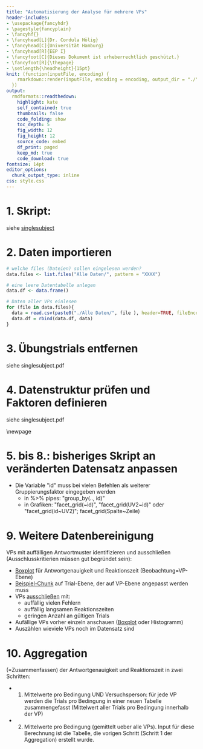 ```yaml
---
title: "Automatisierung der Analyse für mehrere VPs"
header-includes:
- \usepackage{fancyhdr}
- \pagestyle{fancyplain}
- \fancyhf{}
- \fancyhead[L]{Dr. Cordula Hölig}
- \fancyhead[C]{Universität Hamburg}
- \fancyhead[R]{EEP I}
- \fancyfoot[C]{Dieses Dokument ist urheberrechtlich geschützt.}
- \fancyfoot[R]{\thepage}
- \setlength{\headheight}{15pt}
knit: (function(inputFile, encoding) {
    rmarkdown::render(inputFile, encoding = encoding, output_dir = "./")
  })
output:
  rmdformats::readthedown:
    highlight: kate
    self_contained: true
    thumbnails: false
    code_folding: show
    toc_depth: 5
    fig_width: 12 
    fig_height: 12
    source_code: embed
    df_print: paged
    keep_md: true
    code_download: true
fontsize: 14pt
editor_options: 
  chunk_output_type: inline
css: style.css
---
```





# 1. Skript: 
siehe [singlesubject](01_singlesubject.html)

# 2. Daten importieren


```r
# welche files (Dateien) sollen eingelesen werden?
data.files <- list.files("Alle Daten/", pattern = "XXXX")

# eine leere Datentabelle anlegen
data.df <- data.frame()

# Daten aller VPs einlesen
for (file in data.files){
  data = read.csv(paste0("./Alle Daten/", file ), header=TRUE, fileEncoding = "UTF-8-BOM")
  data.df = rbind(data.df, data)
}
```

# 3. Übungstrials entfernen
siehe singlesubject.pdf 

# 4. Datenstruktur prüfen und Faktoren definieren
siehe singlesubject.pdf

\newpage

# 5. bis 8.: bisheriges Skript an veränderten Datensatz anpassen

* Die Variable "id" muss bei vielen Befehlen als weiterer Gruppierungsfaktor eingegeben werden
  + in %>% pipes: "group_by(.., id)" 
  + in Grafiken: "facet_grid(~id)", "facet_grid(UV2~id)" oder "facet_grid(id~UV2)";  facet_grid(Spalte~Zeile)

# 9. Weitere Datenbereinigung 

VPs mit auffälligen Antwortmuster identifizieren und ausschließen (Ausschlusskritierien müssen gut begründet sein):

  + [Boxplot](index.html#boxplot-alle-vps) für Antwortgenauigkeit und Reaktionszeit (Beobachtung=VP-Ebene)
  + [Beispiel-Chunk](Auswertung.html#Ausreisser) auf Trial-Ebene, der auf VP-Ebene angepasst werden muss
  + VPs [ausschließen](index.html#VPsausschließen) mit:
    + auffällig vielen Fehlern
    + auffällig langsamen Reaktionszeiten
    + geringen Anzahl an gültigen Trials
  + Aufällige VPs vorher einzeln anschauen ([Boxplot](index.html#BoxplotFilter) oder Histogramm)
  + Auszählen wieviele VPs noch im Datensatz sind
  

# 10. Aggregation 

(=Zusammenfassen) der Antwortgenauigkeit und Reaktionszeit in zwei Schritten:

  + 1. Mittelwerte pro Bedingung UND Versuchsperson: für jede VP werden die Trials pro Bedingung in einer neuen Tabelle zusammengefasst (Mittelwert aller Trials pro Bedingung innerhalb der VP)
  + 2. Mittelwerte pro Bedingung (gemittelt ueber alle VPs). Input für diese Berechnung ist die Tabelle, die vorigen Schritt (Schritt 1 der Aggregation) erstellt wurde.




